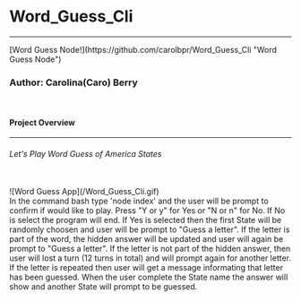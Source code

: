 # Word_Guess_Cli
<hr>
[Word Guess Node!](https://github.com/carolbpr/Word_Guess_Cli "Word Guess Node")
<br>
<h3>Author: Carolina(Caro) Berry</h3>
<br>
<h4>Project Overview</h4>
<hr>
<h6>Let's Play Word Guess of America States</h6>
<br>
![Word Guess App](/Word_Guess_Cli.gif)
<br>
In the command bash type 'node index' and the user will be prompt to confirm if would like to play. Press "Y or y" for Yes or "N or n" for No. If No is select the program will end. If Yes is selected then the first State will be randomly choosen and user will be prompt to "Guess a letter". If the letter is part of the word, the hidden answer will be updated and user will again be prompt to "Guess a letter". If the letter is not part of the hidden answer, then user will lost a turn (12 turns in total) and will prompt again for another letter. If the letter is repeated then user will get a message informating that letter has been guessed. When the user complete the State name the answer will show and another State will prompt to be guessed.
